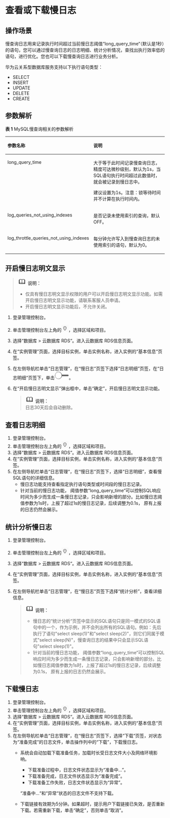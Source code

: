 # 查看或下载慢日志<a name="zh-cn_topic_slow_query_log"></a>

## 操作场景<a name="section61232893165332"></a>

慢查询日志用来记录执行时间超过当前慢日志阈值“long\_query\_time“（默认是1秒）的语句，您可以通过慢查询日志的日志明细、统计分析情况，查找出执行效率低的语句，进行优化。您也可以下载慢查询日志进行业务分析。

华为云关系型数据库服务支持以下执行语句类型：

-   SELECT
-   INSERT
-   UPDATE
-   DELETE
-   CREATE

## 参数解析<a name="section121471583582"></a>

**表 1**  MySQL慢查询相关的参数解析

<a name="table1455312241604"></a>
<table><thead align="left"><tr id="row1755318241201"><th class="cellrowborder" valign="top" width="30%" id="mcps1.2.3.1.1"><p id="p455311242020"><a name="p455311242020"></a><a name="p455311242020"></a>参数名称</p>
</th>
<th class="cellrowborder" valign="top" width="70%" id="mcps1.2.3.1.2"><p id="p15534249012"><a name="p15534249012"></a><a name="p15534249012"></a>说明</p>
</th>
</tr>
</thead>
<tbody><tr id="row35531624400"><td class="cellrowborder" valign="top" width="30%" headers="mcps1.2.3.1.1 "><p id="p555392411010"><a name="p555392411010"></a><a name="p555392411010"></a>long_query_time</p>
</td>
<td class="cellrowborder" valign="top" width="70%" headers="mcps1.2.3.1.2 "><p id="p0668124910584"><a name="p0668124910584"></a><a name="p0668124910584"></a>大于等于此时间记录慢查询日志，精度可达微秒级别，默认为1s，当SQL语句执行时间超过此数值时，就会被记录到慢日志中。</p>
<p id="p15370439216"><a name="p15370439216"></a><a name="p15370439216"></a>建议设置为1s。注意：锁等待时间并不计算在执行时间内。</p>
</td>
</tr>
<tr id="row195531424101"><td class="cellrowborder" valign="top" width="30%" headers="mcps1.2.3.1.1 "><p id="p8553132412010"><a name="p8553132412010"></a><a name="p8553132412010"></a>log_queries_not_using_indexes</p>
</td>
<td class="cellrowborder" valign="top" width="70%" headers="mcps1.2.3.1.2 "><p id="p35534249014"><a name="p35534249014"></a><a name="p35534249014"></a>是否记录未使用索引的查询，默认OFF。</p>
</td>
</tr>
<tr id="row455332412019"><td class="cellrowborder" valign="top" width="30%" headers="mcps1.2.3.1.1 "><p id="p155535249010"><a name="p155535249010"></a><a name="p155535249010"></a>log_throttle_queries_not_using_indexes</p>
</td>
<td class="cellrowborder" valign="top" width="70%" headers="mcps1.2.3.1.2 "><p id="p45532243012"><a name="p45532243012"></a><a name="p45532243012"></a>每分钟允许写入到慢查询日志的未使用索引的语句，默认为0。</p>
</td>
</tr>
</tbody>
</table>

## 开启慢日志明文显示<a name="section1667118034"></a>

>![](public_sys-resources/icon-note.gif) **说明：**   
>-   仅具有慢日志明文显示权限的用户可以开启慢日志明文显示功能。如需开启慢日志明文显示功能，请联系客服人员申请。  
>-   开启慢日志明文显示功能后，不允许关闭。  

1.  登录管理控制台。
2.  单击管理控制台左上角的![](figures/Region灰色图标.png)，选择区域和项目。
3.  选择“数据库  \>  云数据库 RDS“。进入云数据库 RDS信息页面。
4.  在“实例管理”页面，选择目标实例，单击实例名称，进入实例的“基本信息“页签。
5.  在左侧导航栏单击“日志管理“，在“慢日志“页签下选择“日志明细”页签，在“日志明细“页签下，单击![](figures/关闭按钮-20.png)。
6.  在“开启慢日志明文显示”弹出框中，单击“确定”，开启慢日志明文显示功能。

    >![](public_sys-resources/icon-note.gif) **说明：**   
    >日志30天后会自动删除。  


## 查看日志明细<a name="section467223910567"></a>

1.  登录管理控制台。
2.  单击管理控制台左上角的![](figures/Region灰色图标.png)，选择区域和项目。
3.  选择“数据库  \>  云数据库 RDS“。进入云数据库 RDS信息页面。
4.  在“实例管理”页面，选择目标实例，单击实例名称，进入实例的“基本信息“页签。
5.  在左侧导航栏单击“日志管理“，在“慢日志“页签下，选择“日志明细”，查看慢SQL语句的详细信息。
    -   慢日志功能支持查看指定执行语句类型或时间段的慢日志记录。
    -   针对当前的慢日志功能， 阈值参数“long\_query\_time“可以控制SQL响应时间为多少而生成一条慢日志记录，只会影响新增的部分。比如慢日志阈值参数为1s时，上报了超过1s的慢日志记录，后续调整为0.1s， 原有上报的日志仍然会展示。


## 统计分析慢日志<a name="section12190525710"></a>

1.  登录管理控制台。
2.  单击管理控制台左上角的![](figures/Region灰色图标.png)，选择区域和项目。
3.  选择“数据库  \>  云数据库 RDS“。进入云数据库 RDS信息页面。
4.  在“实例管理”页面，选择目标实例，单击实例名称，进入实例的“基本信息“页签。
5.  在左侧导航栏单击“日志管理“，在“慢日志“页签下选择“统计分析”，查看详细信息。

    >![](public_sys-resources/icon-note.gif) **说明：**   
    >-   慢日志的“统计分析“页签中显示的SQL语句只是同一模式的SQL语句中的一个，作为示例，并不会列出所有的SQL语句。例如：先后执行了语句"select sleep\(1\)"和"select sleep\(2\)"，则它们同属于模式"select sleep\(N\)"，慢查询日志的结果中只会显示SQL语句"select sleep\(1\)"。  
    >-   针对当前的慢日志功能， 阈值参数“long\_query\_time“可以控制SQL响应时间为多少而生成一条慢日志记录，只会影响新增的部分。比如慢日志阈值参数为1s时，上报了超过1s的慢日志记录，后续调整为0.1s， 原有上报的日志仍然会展示。  


## 下载慢日志<a name="section759312713359"></a>

1.  登录管理控制台。
2.  单击管理控制台左上角的![](figures/Region灰色图标.png)，选择区域和项目。
3.  选择“数据库  \>  云数据库 RDS“。进入云数据库 RDS信息页面。
4.  在“实例管理”页面，选择目标实例，单击实例名称，进入实例的“基本信息“页签。
5.  在左侧导航栏单击“日志管理“，在“慢日志“页签下，选择“下载“页签，对状态为“准备完成”的日志文件，单击操作列中的“下载”，下载慢日志。
    -   系统会自动加载下载准备任务，加载时长受日志文件大小及网络环境影响。

        -   下载准备过程中，日志文件状态显示为“准备中...”。
        -   下载准备完成，日志文件状态显示为“准备完成”。
        -   下载准备工作失败，日志文件状态显示为“异常”。

        “准备中...“和“异常“状态的日志文件不支持下载。

    -   下载链接有效期为5分钟。如果超时，提示用户下载链接已失效，是否重新下载。若需重新下载，单击“确定”，否则单击“取消”。


